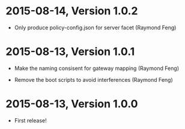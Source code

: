 2015-08-14, Version 1.0.2
=========================

 * Only produce policy-config.json for server facet (Raymond Feng)


2015-08-13, Version 1.0.1
=========================

 * Make the naming consisent for gateway mapping (Raymond Feng)

 * Remove the boot scripts to avoid interferences (Raymond Feng)


2015-08-13, Version 1.0.0
=========================

 * First release!
